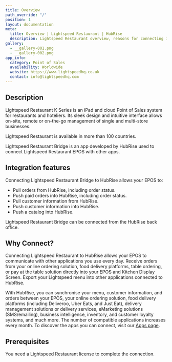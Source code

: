 ```yaml
---
title: Overview
path_override: "/"
position: 1
layout: documentation
meta:
  title: Overview | Lightspeed Restaurant | HubRise
  description: Lightspeed Restaurant overview, reasons for connecting it to HubRise and summary of integrated features. Synchronise data between your EPOS and your apps.
gallery:
  - __gallery-001.png
  - __gallery-002.png
app_info:
  category: Point of Sales
  availability: Worldwide
  website: https://www.lightspeedhq.co.uk
  contact: info@lightspeedhq.com
---
```


## Description

Lightspeed Restaurant K Series is an iPad and cloud Point of Sales system for restaurants and hoteliers. Its sleek design and intuitive interface allows on-site, remote or on-the-go management of single and multi-store businesses.

Lightspeed Restaurant is available in more than 100 countries.

Lightspeed Restaurant Bridge is an app developed by HubRise used to connect Lightspeed Restaurant EPOS with other apps.

## Integration features

Connecting Lightspeed Restaurant Bridge to HubRise allows your EPOS to:

- Pull orders from HubRise, including order status.
- Push paid orders into HubRise, including order status.
- Pull customer information from HubRise.
- Push customer information into HubRise.
- Push a catalog into HubRise.

Lightspeed Restaurant Bridge can be connected from the HubRise back office.

## Why Connect?

Connecting Lightspeed Restaurant to HubRise allows your EPOS to communicate with other applications you use every day. Receive orders from your online ordering solution, food delivery platforms, table ordering, or pay at the table solution directly into your EPOS and Kitchen Display Screen. Export your Lightspeed menu into other applications connected to HubRise.

With HubRise, you can synchronise your menu, customer information, and orders between your EPOS, your online ordering solution, food delivery platforms (including Deliveroo, Uber Eats, and Just Eat), delivery management solutions or delivery services, eMarketing solutions (SMS/emailing), business intelligence, inventory, and customer loyalty systems, and much more. The number of compatible applications increases every month. To discover the apps you can connect, visit our [Apps page](/apps).

## Prerequisites

You need a Lightspeed Restaurant license to complete the connection.
